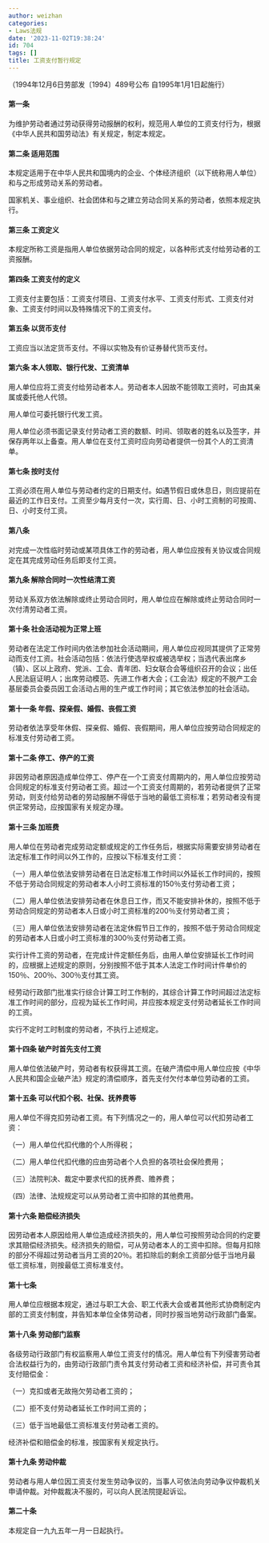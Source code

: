 ```yaml
---
author: weizhan
categories:
- Laws法规
date: '2023-11-02T19:38:24'
id: 704
tags: []
title: 工资支付暂行规定
---
```


  
（1994年12月6日劳部发〔1994〕489号公布 自1995年1月1日起施行）

#### 第一条

为维护劳动者通过劳动获得劳动报酬的权利，规范用人单位的工资支付行为，根据《中华人民共和国劳动法》有关规定，制定本规定。

#### 第二条 适用范围

本规定适用于在中华人民共和国境内的企业、个体经济组织（以下统称用人单位）和与之形成劳动关系的劳动者。

国家机关、事业组织、社会团体和与之建立劳动合同关系的劳动者，依照本规定执行。

#### 第三条 工资定义

本规定所称工资是指用人单位依据劳动合同的规定，以各种形式支付给劳动者的工资报酬。

#### 第四条 工资支付的定义

工资支付主要包括：工资支付项目、工资支付水平、工资支付形式、工资支付对象、工资支付时间以及特殊情况下的工资支付。

#### 第五条 以货币支付

工资应当以法定货币支付。不得以实物及有价证券替代货币支付。

#### 第六条 本人领取、银行代发、工资清单

用人单位应将工资支付给劳动者本人。劳动者本人因故不能领取工资时，可由其亲属或委托他人代领。

用人单位可委托银行代发工资。

用人单位必须书面记录支付劳动者工资的数额、时间、领取者的姓名以及签字，并保存两年以上备查。用人单位在支付工资时应向劳动者提供一份其个人的工资清单。

#### 第七条 按时支付

工资必须在用人单位与劳动者约定的日期支付。如遇节假日或休息日，则应提前在最近的工作日支付。工资至少每月支付一次，实行周、日、小时工资制的可按周、日、小时支付工资。

#### 第八条

对完成一次性临时劳动或某项具体工作的劳动者，用人单位应按有关协议或合同规定在其完成劳动任务后即支付工资。

#### 第九条 解除合同时一次性结清工资

劳动关系双方依法解除或终止劳动合同时，用人单位应在解除或终止劳动合同时一次付清劳动者工资。

#### 第十条 社会活动视为正常上班

劳动者在法定工作时间内依法参加社会活动期间，用人单位应视同其提供了正常劳动而支付工资。社会活动包括：依法行使选举权或被选举权；当选代表出席乡（镇）、区以上政府、党派、工会、青年团、妇女联合会等组织召开的会议；出任人民法庭证明人；出席劳动模范、先进工作者大会；《工会法》规定的不脱产工会基层委员会委员因工会活动占用的生产或工作时间；其它依法参加的社会活动。

#### 第十一条 年假、探亲假、婚假、丧假工资

劳动者依法享受年休假、探亲假、婚假、丧假期间，用人单位应按劳动合同规定的标准支付劳动者工资。

#### 第十二条 停工、停产的工资

非因劳动者原因造成单位停工、停产在一个工资支付周期内的，用人单位应按劳动合同规定的标准支付劳动者工资。超过一个工资支付周期的，若劳动者提供了正常劳动，则支付给劳动者的劳动报酬不得低于当地的最低工资标准；若劳动者没有提供正常劳动，应按国家有关规定办理。

#### 第十三条 加班费

用人单位在劳动者完成劳动定额或规定的工作任务后，根据实际需要安排劳动者在法定标准工作时间以外工作的，应按以下标准支付工资：

（一）用人单位依法安排劳动者在日法定标准工作时间以外延长工作时间的，按照不低于劳动合同规定的劳动者本人小时工资标准的150％支付劳动者工资；

（二）用人单位依法安排劳动者在休息日工作，而又不能安排补休的，按照不低于劳动合同规定的劳动者本人日或小时工资标准的200％支付劳动者工资；

（三）用人单位依法安排劳动者在法定休假节日工作的，按照不低于劳动合同规定的劳动者本人日或小时工资标准的300％支付劳动者工资。

实行计件工资的劳动者，在完成计件定额任务后，由用人单位安排延长工作时间的，应根据上述规定的原则，分别按照不低于其本人法定工作时间计件单价的150％、200％、300％支付其工资。

经劳动行政部门批准实行综合计算工时工作制的，其综合计算工作时间超过法定标准工作时间的部分，应视为延长工作时间，并应按本规定支付劳动者延长工作时间的工资。

实行不定时工时制度的劳动者，不执行上述规定。

#### 第十四条 破产时首先支付工资

用人单位依法破产时，劳动者有权获得其工资。在破产清偿中用人单位应按《中华人民共和国企业破产法》规定的清偿顺序，首先支付欠付本单位劳动者的工资。

#### 第十五条 可以代扣个税、社保、抚养费等

用人单位不得克扣劳动者工资。有下列情况之一的，用人单位可以代扣劳动者工资：

（一）用人单位代扣代缴的个人所得税；

（二）用人单位代扣代缴的应由劳动者个人负担的各项社会保险费用；

（三）法院判决、裁定中要求代扣的抚养费、赡养费；

（四）法律、法规规定可以从劳动者工资中扣除的其他费用。

#### 第十六条 赔偿经济损失

因劳动者本人原因给用人单位造成经济损失的，用人单位可按照劳动合同的约定要求其赔偿经济损失。经济损失的赔偿，可从劳动者本人的工资中扣除。但每月扣除的部分不得超过劳动者当月工资的20％。若扣除后的剩余工资部分低于当地月最低工资标准，则按最低工资标准支付。

#### 第十七条

用人单位应根据本规定，通过与职工大会、职工代表大会或者其他形式协商制定内部的工资支付制度，并告知本单位全体劳动者，同时抄报当地劳动行政部门备案。

#### 第十八条 劳动部门监察

各级劳动行政部门有权监察用人单位工资支付的情况。用人单位有下列侵害劳动者合法权益行为的，由劳动行政部门责令其支付劳动者工资和经济补偿，并可责令其支付赔偿金：

（一）克扣或者无故拖欠劳动者工资的；

（二）拒不支付劳动者延长工作时间工资的；

（三）低于当地最低工资标准支付劳动者工资的。

经济补偿和赔偿金的标准，按国家有关规定执行。

#### 第十九条 劳动仲裁

劳动者与用人单位因工资支付发生劳动争议的，当事人可依法向劳动争议仲裁机关申请仲裁。对仲裁裁决不服的，可以向人民法院提起诉讼。

#### 第二十条

本规定自一九九五年一月一日起执行。

